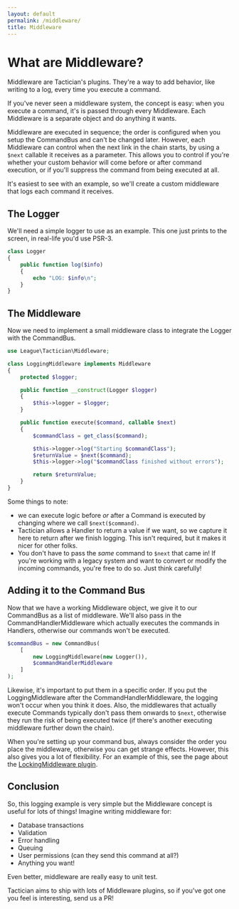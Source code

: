 ```yaml
---
layout: default
permalink: /middleware/
title: Middleware
---
```


# What are Middleware?
Middleware are Tactician's plugins. They're a way to add behavior, like writing to a log, every time you execute a command.

If you've never seen a middleware system, the concept is easy: when you execute a command, it's is passed through every Middleware. Each Middleware is a separate object and do anything it wants.

Middleware are executed in sequence; the order is configured when you setup the CommandBus and can't be changed later. However, each Middleware can control when the next link in the chain starts, by using a `$next` callable it receives as a parameter. This allows you to control if you're whether your custom behavior will come before or after command execution, or if you'll suppress the command from being executed at all.

It's easiest to see with an example, so we'll create a custom middleware that logs each command it receives.

## The Logger
We'll need a simple logger to use as an example. This one just prints to the screen, in real-life you'd use PSR-3.

~~~php
class Logger
{
    public function log($info)
    {
        echo "LOG: $info\n";
    }
}
~~~

## The Middleware
Now we need to implement a small middleware class to integrate the Logger with the CommandBus. 

~~~php
use League\Tactician\Middleware;

class LoggingMiddleware implements Middleware
{
    protected $logger;

    public function __construct(Logger $logger)
    {
        $this->logger = $logger;
    }

    public function execute($command, callable $next)
    {
        $commandClass = get_class($command);

        $this->logger->log("Starting $commandClass");
        $returnValue = $next($command);
        $this->logger->log("$commandClass finished without errors");

        return $returnValue;
    }
}
~~~

Some things to note:
- we can execute logic before _or_ after a Command is executed by changing where we call `$next($command)`.
- Tactician allows a Handler to return a value if we want, so we capture it here to return after we finish logging. This isn't required, but it makes it nicer for other folks.
- You don't have to pass the _same_ command to `$next` that came in! If you're working with a legacy system and want to convert or modify the incoming commands, you're free to do so. Just think carefully!


## Adding it to the Command Bus
Now that we have a working Middleware object, we give it to our CommandBus as a list of middleware. We'll also pass in the CommandHandlerMiddleware which actually executes the commands in Handlers, otherwise our commands won't be executed.

~~~ php
$commandBus = new CommandBus(
    [
        new LoggingMiddleware(new Logger()),
        $commandHandlerMiddleware
    ]
);
~~~

Likewise, it's important to put them in a specific order. If you put the LoggingMiddleware after the CommandHandlerMiddleware, the logging won't occur when you think it does. Also, the middlewares that actually execute Commands typically don't pass them onwards to `$next`, otherwise they run the risk of being executed twice (if there's another executing middleware further down the chain).

When you're setting up your command bus, always consider the order you place the middleware, otherwise you can get strange effects. However, this also gives you a lot of flexibility. For an example of this, see the page about the [LockingMiddleware plugin](/plugins/locking-middleware).


## Conclusion
So, this logging example is very simple but the Middleware concept is useful for lots of things! Imagine writing middleware for:

- Database transactions
- Validation
- Error handling
- Queuing 
- User permissions (can they send this command at all?)
- Anything you want!

Even better, middleware are really easy to unit test.

Tactician aims to ship with lots of Middleware plugins, so if you've got one you feel is interesting, send us a PR!
